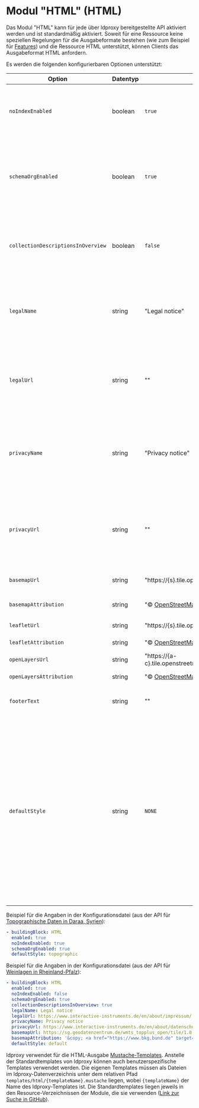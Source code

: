 # Modul "HTML" (HTML)

Das Modul "HTML" kann für jede über ldproxy bereitgestellte API aktiviert werden und ist standardmäßig aktiviert. Soweit für eine Ressource keine speziellen Regelungen für die Ausgabeformate bestehen (wie zum Beispiel für [Features](features-html.md)) und die Ressource HTML unterstützt, können Clients das Ausgabeformat HTML anfordern.

Es werden die folgenden konfigurierbaren Optionen unterstützt:

|Option |Datentyp |Default |Beschreibung
| --- | --- | --- | ---
|`noIndexEnabled` |boolean |`true` |Steuert, ob in allen Seiten "noIndex" gesetzt wird und Suchmaschinen angezeigt wird, dass sie die Seiten nicht indizieren sollen.
|`schemaOrgEnabled` |boolean |`true` |Steuert, ob in die HTML-Ausgabe schema.org-Annotationen, z.B. für Suchmaschinen, eingebettet sein sollen, sofern . Die Annotationen werden im Format JSON-LD eingebettet.
|`collectionDescriptionsInOverview`  |boolean |`false` |Steuert, ob in der HTML-Ausgabe der Feature-Collections-Ressource für jede Collection die Beschreibung ausgegeben werden soll.
|`legalName` |string |"Legal notice" |Auf jeder HTML-Seite kann ein ggf. rechtlich erforderlicher Link zu einem Impressum angezeigt werden. Diese Eigenschaft spezfiziert den anzuzeigenden Text.
|`legalUrl` |string |"" |Auf jeder HTML-Seite kann ein ggf. rechtlich erforderlicher Link zu einem Impressum angezeigt werden. Diese Eigenschaft spezfiziert die URL des Links.
|`privacyName` |string |"Privacy notice" |Auf jeder HTML-Seite kann ein ggf. rechtlich erforderlicher Link zu einer Datenschutzerklärung angezeigt werden. Diese Eigenschaft spezfiziert den anzuzeigenden Text.
|`privacyUrl` |string |"" |Auf jeder HTML-Seite kann ein ggf. rechtlich erforderlicher Link zu einer Datenschutzerklärung angezeigt werden. Diese Eigenschaft spezfiziert die URL des Links.
|`basemapUrl` |string |"https://{s}.tile.openstreetmap.org/{z}/{x}/{y}.png" |Das URL-Template für die Kacheln einer Hintergrundkarte.
|`basemapAttribution` |string |"&copy; <a href='http://osm.org/copyright'>OpenStreetMap</a> contributors" |Die Quellenangabe für die Hintergrundkarte.
|`leafletUrl` |string |"https://{s}.tile.openstreetmap.org/{z}/{x}/{y}.png" |*Deprecated* Siehe `basemapUrl`.
|`leafletAttribution` |string |"&copy; <a href='http://osm.org/copyright'>OpenStreetMap</a> contributors" |*Deprecated* Siehe `basemapAttribution`.
|`openLayersUrl` |string |"https://{a-c}.tile.openstreetmap.org/{z}/{x}/{y}.png" |*Deprecated* Siehe `basemapUrl`.
|`openLayersAttribution` |string |"&copy; <a href='http://osm.org/copyright'>OpenStreetMap</a> contributors" |*Deprecated* Siehe `basemapAttribution`.
|`footerText` |string |"" |Zusätzlicher Text, der auf jeder HTML-Seite im Footer angezeigt wird.
|`defaultStyle` |string |`NONE` |Ein Style im Style-Repository, der standardmäßig in Karten mit Feature- und Tile-Ressourcen verwendet werden soll. Bei `NONE` wird ein einfacher Style mit OpenStreetMap als Basiskarte verwendet. Wenn der Wert nicht `NONE` ist, enthält die "Landing Page" bzw. die "Feature Collection" auch einen Link zu einer Webkarte mit dem Stil für den Datensatz bzw. die Feature Collection. Der Style sollte alle Daten abdecken und muss im Format Mapbox Style verfügbar sein.

Beispiel für die Angaben in der Konfigurationsdatei (aus der API für [Topographische Daten in Daraa, Syrien](https://demo.ldproxy.net/daraa)):

```yaml
- buildingBlock: HTML
  enabled: true
  noIndexEnabled: true
  schemaOrgEnabled: true
  defaultStyle: topographic
```

Beispiel für die Angaben in der Konfigurationsdatei (aus der API für [Weinlagen in Rheinland-Pfalz](https://demo.ldproxy.net/vineyards)):

```yaml
- buildingBlock: HTML
  enabled: true
  noIndexEnabled: false
  schemaOrgEnabled: true
  collectionDescriptionsInOverview: true
  legalName: Legal notice
  legalUrl: https://www.interactive-instruments.de/en/about/impressum/
  privacyName: Privacy notice
  privacyUrl: https://www.interactive-instruments.de/en/about/datenschutzerklarung/
  basemapUrl: https://sg.geodatenzentrum.de/wmts_topplus_open/tile/1.0.0/web_grau/default/WEBMERCATOR/{z}/{y}/{x}.png
  basemapAttribution: '&copy; <a href="https://www.bkg.bund.de" target="_new">Bundesamt f&uuml;r Kartographie und Geod&auml;sie</a> (2020), <a href="https://sg.geodatenzentrum.de/web_public/Datenquellen_TopPlus_Open.pdf" target="_new">Datenquellen</a>'
  defaultStyle: default
```

ldproxy verwendet für die HTML-Ausgabe [Mustache-Templates](https://mustache.github.io/). Anstelle der Standardtemplates von ldproxy können auch benutzerspezifische Templates verwendet werden. Die eigenen Templates müssen als Dateien im ldproxy-Datenverzeichnis unter dem relativen Pfad `templates/html/{templateName}.mustache` liegen, wobei `{templateName}` der Name des ldproxy-Templates ist. Die Standardtemplates liegen jeweils in den Resource-Verzeichnissen der Module, die sie verwenden ([Link zur Suche in GitHub](https://github.com/search?q=repo%3Ainteractive-instruments%2Fldproxy+extension%3Amustache&type=Code)).
